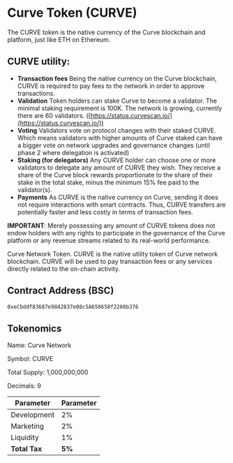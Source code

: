 # Curve Token (CURVE)

The CURVE token is the native currency of the Curve blockchain and platform, just like ETH on Ethereum.

## CURVE utility:

* **Transaction fees** Being the native currency on the Curve blockchain, CURVE is required to pay fees to the network in order to approve transactions.
* **Validation** Token holders can stake Curve to become a validator. The minimal staking requirement is 100K. The network is growing, currently there are 60 validators. ([https://status.curvescan.io/](https://status.curvescan.io/))
* **Voting** Validators vote on protocol changes with their staked CURVE. Which means validators with higher amounts of Curve staked can have a bigger vote on network upgrades and governance changes (until phase 2 where delegation is activated)
* **Staking (for delegators)** Any CURVE holder can choose one or more validators to delegate any amount of CURVE they wish. They receive a share of the Curve block rewards proportionate to the share of their stake in the total stake, minus the minimum 15% fee paid to the validator(s).
* **Payments** As CURVE is the native currency on Curve, sending it does not require interactions with smart contracts. Thus, CURVE transfers are potentially faster and less costly in terms of transaction fees.

**IMPORTANT**: Merely possessing any amount of CURVE tokens does not endow holders with any rights to participate in the governance of the Curve platform or any revenue streams related to its real-world performance.

Curve Network Token. CURVE is the native utility token of Curve network blockchain. CURVE will be used to pay transaction fees or any services directly related to the on-chain activity.

## Contract Address (BSC)

```xml
0xeCbddf83687e9842837e08c5A650658f2260b376
```

## Tokenomics

Name: Curve Network

Symbol: CURVE

Total Supply: 1,000,000,000

Decimals: 9

| Parameter     | Parameter |
| ------------- | --------- |
| Development   | 2%        |
| Marketing     | 2%        |
| Liquidity     | 1%        |
| **Total Tax** | **5%**    |

